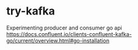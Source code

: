 # try-kafka
Experimenting producer and consumer go api
https://docs.confluent.io/clients-confluent-kafka-go/current/overview.html#go-installation
